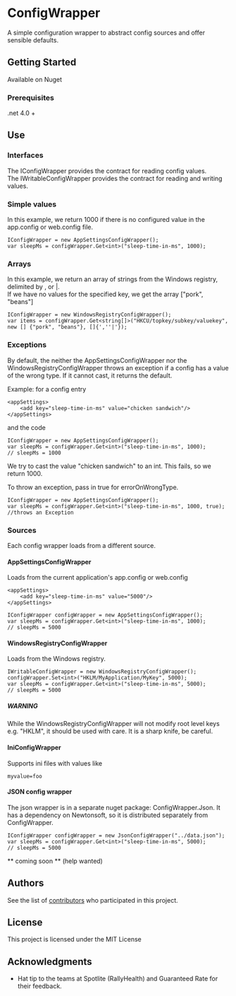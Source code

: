 # ConfigWrapper	

A simple configuration wrapper to abstract config sources and offer sensible defaults.

## Getting Started

Available on Nuget

### Prerequisites

.net 4.0 + 

## Use

### Interfaces

The IConfigWrapper provides the contract for reading config values.  
The IWritableConfigWrapper provides the contract for reading and writing values. 

### Simple values

In this example, we return 1000 if there is no configured value in the app.config or web.config file.
``` 
IConfigWrapper = new AppSettingsConfigWrapper();
var sleepMs = configWrapper.Get<int>("sleep-time-in-ms", 1000);
```

### Arrays

In this example, we return an array of strings from the Windows registry, delimited by , or |.  
If we have no values for the specified key, we get the array ["pork", "beans"]
``` 
IConfigWrapper = new WindowsRegistryConfigWrapper();
var items = configWrapper.Get<string[]>("HKCU/topkey/subkey/valuekey", new [] {"pork", "beans"}, []{',''|'});
```

### Exceptions

By default, the neither the AppSettingsConfigWrapper nor the WindowsRegistryConfigWrapper throws an exception if a config has a value of the wrong type. 
If it cannot cast, it returns the default.

Example: 
for a config entry
```
<appSettings>
	<add key="sleep-time-in-ms" value="chicken sandwich"/>
</appSettings>
```

and the code
``` 
IConfigWrapper = new AppSettingsConfigWrapper();
var sleepMs = configWrapper.Get<int>("sleep-time-in-ms", 1000);
// sleepMs = 1000
```

We try to cast the value "chicken sandwich" to an int.  This fails, so we return 1000.

To throw an exception, pass in true for errorOnWrongType.
``` 
IConfigWrapper = new AppSettingsConfigWrapper();
var sleepMs = configWrapper.Get<int>("sleep-time-in-ms", 1000, true);
//throws an Exception
```

### Sources
Each config wrapper loads from a different source. 

#### AppSettingsConfigWrapper 

Loads from the current application's app.config or web.config

```
<appSettings>
	<add key="sleep-time-in-ms" value="5000"/>
</appSettings>
```

``` 
IConfigWrapper configWrapper = new AppSettingsConfigWrapper();
var sleepMs = configWrapper.Get<int>("sleep-time-in-ms", 1000);
// sleepMs = 5000
```

#### WindowsRegistryConfigWrapper

Loads from the Windows registry.

``` 
IWritableConfigWrapper = new WindowsRegistryConfigWrapper();
configWrapper.Set<int>("HKLM/MyApplication/MyKey", 5000); 
var sleepMs = configWrapper.Get<int>("sleep-time-in-ms", 5000);
// sleepMs = 5000
```

##### WARNING

While the WindowsRegistryConfigWrapper will not modify root level keys e.g. "HKLM", it should be used with care.  It is a sharp knife, be careful.

#### IniConfigWrapper

Supports ini files with values like 
```
myvalue=foo
```

#### JSON config wrapper
The json wrapper is in a separate nuget package: ConfigWrapper.Json.  It has a dependency on Newtonsoft, so it is distributed separately from ConfigWrapper.


```
IConfigWrapper configWrapper = new JsonConfigWrapper("../data.json");
var sleepMs = configWrapper.Get<int>("sleep-time-in-ms", 5000);
// sleepMs = 5000

```
** coming soon ** (help wanted)

## Authors

See the list of [contributors](https://github.com/brianbegy/ConfigWrapper/contributors) who participated in this project.

## License

This project is licensed under the MIT License 

## Acknowledgments

* Hat tip to the teams at Spotlite (RallyHealth) and Guaranteed Rate for their feedback.
